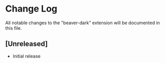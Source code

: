 # Change Log

All notable changes to the "beaver-dark" extension will be documented in this file.

## [Unreleased]

- Initial release
